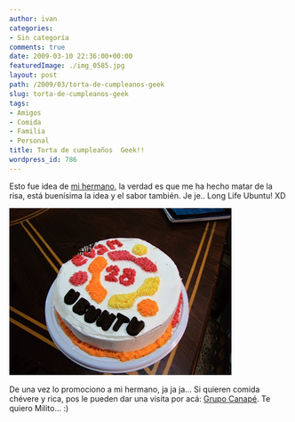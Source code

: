 ```yaml
---
author: ivan
categories:
- Sin categoría
comments: true
date: 2009-03-10 22:36:00+00:00
featuredImage: ./img_0585.jpg
layout: post
path: /2009/03/torta-de-cumpleanos-geek
slug: torta-de-cumpleanos-geek
tags:
- Amigos
- Comida
- Familia
- Personal
title: Torta de cumpleaños  Geek!!
wordpress_id: 786
---
```


Esto fue idea de [mi hermano](http://grupocanape.blogspot.com/), la verdad es que me ha hecho matar de la risa, está buenísima la idea y el sabor también. Je je.. Long Life Ubuntu! XD

[![](./img_0585.jpg)](http://1.bp.blogspot.com/_T2UWuNJg3dQ/Sbalrd9TqBI/AAAAAAAABZQ/JdNathhq4xc/s1600-h/img_0585.jpg)

De una vez lo promociono a mi hermano, ja ja ja... Si quieren comida chévere y rica, pos le pueden dar una visita por acá: [Grupo Canapé](http://grupocanape.blogspot.com/). Te quiero Milito... :)